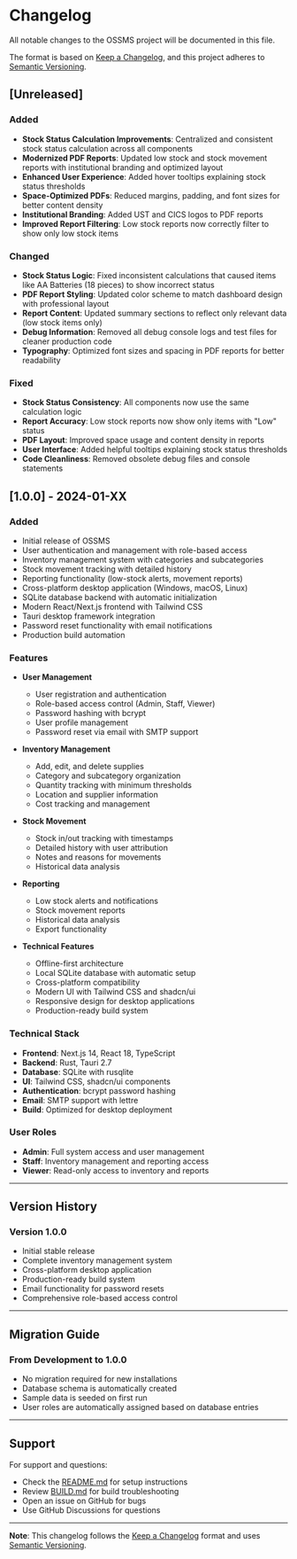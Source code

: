 # Changelog

All notable changes to the OSSMS project will be documented in this file.

The format is based on [Keep a Changelog](https://keepachangelog.com/en/1.0.0/),
and this project adheres to [Semantic Versioning](https://semver.org/spec/v2.0.0.html).

## [Unreleased]

### Added
- **Stock Status Calculation Improvements**: Centralized and consistent stock status calculation across all components
- **Modernized PDF Reports**: Updated low stock and stock movement reports with institutional branding and optimized layout
- **Enhanced User Experience**: Added hover tooltips explaining stock status thresholds
- **Space-Optimized PDFs**: Reduced margins, padding, and font sizes for better content density
- **Institutional Branding**: Added UST and CICS logos to PDF reports
- **Improved Report Filtering**: Low stock reports now correctly filter to show only low stock items

### Changed
- **Stock Status Logic**: Fixed inconsistent calculations that caused items like AA Batteries (18 pieces) to show incorrect status
- **PDF Report Styling**: Updated color scheme to match dashboard design with professional layout
- **Report Content**: Updated summary sections to reflect only relevant data (low stock items only)
- **Debug Information**: Removed all debug console logs and test files for cleaner production code
- **Typography**: Optimized font sizes and spacing in PDF reports for better readability

### Fixed
- **Stock Status Consistency**: All components now use the same calculation logic
- **Report Accuracy**: Low stock reports now show only items with "Low" status
- **PDF Layout**: Improved space usage and content density in reports
- **User Interface**: Added helpful tooltips explaining stock status thresholds
- **Code Cleanliness**: Removed obsolete debug files and console statements

## [1.0.0] - 2024-01-XX

### Added
- Initial release of OSSMS
- User authentication and management with role-based access
- Inventory management system with categories and subcategories
- Stock movement tracking with detailed history
- Reporting functionality (low-stock alerts, movement reports)
- Cross-platform desktop application (Windows, macOS, Linux)
- SQLite database backend with automatic initialization
- Modern React/Next.js frontend with Tailwind CSS
- Tauri desktop framework integration
- Password reset functionality with email notifications
- Production build automation

### Features
- **User Management**
  - User registration and authentication
  - Role-based access control (Admin, Staff, Viewer)
  - Password hashing with bcrypt
  - User profile management
  - Password reset via email with SMTP support

- **Inventory Management**
  - Add, edit, and delete supplies
  - Category and subcategory organization
  - Quantity tracking with minimum thresholds
  - Location and supplier information
  - Cost tracking and management

- **Stock Movement**
  - Stock in/out tracking with timestamps
  - Detailed history with user attribution
  - Notes and reasons for movements
  - Historical data analysis

- **Reporting**
  - Low stock alerts and notifications
  - Stock movement reports
  - Historical data analysis
  - Export functionality

- **Technical Features**
  - Offline-first architecture
  - Local SQLite database with automatic setup
  - Cross-platform compatibility
  - Modern UI with Tailwind CSS and shadcn/ui
  - Responsive design for desktop applications
  - Production-ready build system

### Technical Stack
- **Frontend**: Next.js 14, React 18, TypeScript
- **Backend**: Rust, Tauri 2.7
- **Database**: SQLite with rusqlite
- **UI**: Tailwind CSS, shadcn/ui components
- **Authentication**: bcrypt password hashing
- **Email**: SMTP support with lettre
- **Build**: Optimized for desktop deployment

### User Roles
- **Admin**: Full system access and user management
- **Staff**: Inventory management and reporting access
- **Viewer**: Read-only access to inventory and reports

---

## Version History

### Version 1.0.0
- Initial stable release
- Complete inventory management system
- Cross-platform desktop application
- Production-ready build system
- Email functionality for password resets
- Comprehensive role-based access control

---

## Migration Guide

### From Development to 1.0.0
- No migration required for new installations
- Database schema is automatically created
- Sample data is seeded on first run
- User roles are automatically assigned based on database entries

---

## Support

For support and questions:
- Check the [README.md](README.md) for setup instructions
- Review [BUILD.md](BUILD.md) for build troubleshooting
- Open an issue on GitHub for bugs
- Use GitHub Discussions for questions

---

**Note**: This changelog follows the [Keep a Changelog](https://keepachangelog.com/) format and uses [Semantic Versioning](https://semver.org/). 